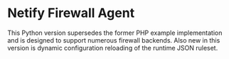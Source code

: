 Netify Firewall Agent
=====================

This Python version supersedes the former PHP example implementation and is designed to support numerous firewall backends. Also new in this version is dynamic configuration reloading of the runtime JSON ruleset.